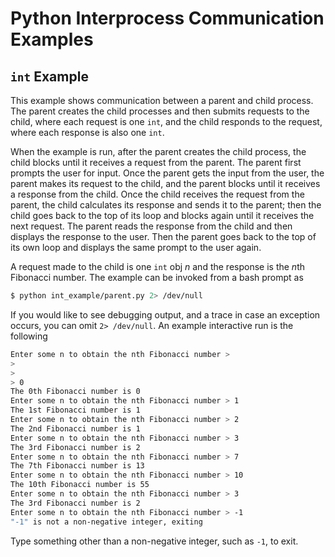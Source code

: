 # Python Interprocess Communication Examples

## `int` Example

This example shows communication between a parent and child process.
The parent creates the child processes and then submits requests
to the child, where each request is one `int`, and the child responds
to the request, where each response is also one `int`.

When the example is run, after the parent creates the child process, the
child blocks until it receives a request from the parent.
The parent first prompts the user for input.
Once the parent gets the input from the user, the parent makes its
request to the child, and the parent blocks until it receives a
response from the child.
Once the child receives the request from the parent, the child calculates
its response and sends it to the parent; then the child goes back
to the top of its loop and blocks again until it receives the next
request.
The parent reads the response from the child and then displays the
response to the user.
Then the parent goes back to the top of its own loop and displays the
same prompt to the user again.

A request made to the child is one `int` obj *n* and the response is the
*n*th Fibonacci number. The example can be invoked from a bash prompt as
```sh
$ python int_example/parent.py 2> /dev/null
```
If you would like to see debugging output, and a trace in case an exception
occurs, you can omit `2> /dev/null`. An example interactive run is the
following
```sh
Enter some n to obtain the nth Fibonacci number > 
> 
> 
> 0
The 0th Fibonacci number is 0
Enter some n to obtain the nth Fibonacci number > 1
The 1st Fibonacci number is 1
Enter some n to obtain the nth Fibonacci number > 2
The 2nd Fibonacci number is 1
Enter some n to obtain the nth Fibonacci number > 3
The 3rd Fibonacci number is 2
Enter some n to obtain the nth Fibonacci number > 7
The 7th Fibonacci number is 13
Enter some n to obtain the nth Fibonacci number > 10
The 10th Fibonacci number is 55
Enter some n to obtain the nth Fibonacci number > 3
The 3rd Fibonacci number is 2
Enter some n to obtain the nth Fibonacci number > -1
"-1" is not a non-negative integer, exiting
```
Type something other than a non-negative integer, such as `-1`, to exit.
